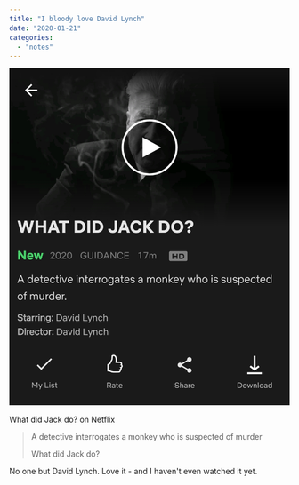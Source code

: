 ```yaml
---
title: "I bloody love David Lynch"
date: "2020-01-21"
categories: 
  - "notes"
---
```


[![](images/Screenshot_20200121-000218_Netflix.jpg)](https://davidpeach.co.uk/wp-content/uploads/2023/03/Screenshot_20200121-000218_Netflix.jpg)

What did Jack do? on Netflix

> A detective interrogates a monkey who is suspected of murder
> 
> What did Jack do?

No one but David Lynch. Love it - and I haven't even watched it yet.
